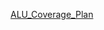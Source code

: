 [ALU_Coverage_Plan](https://docs.google.com/spreadsheets/d/1wOJnZYcWnBawjc_NTwAHQMston4fM6TL/edit?gid=1097903250#gid=1097903250)
